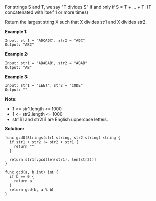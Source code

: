 For strings S and T, we say "T divides S" if and only if S = T + ... + T  (T concatenated with itself 1 or more times)

Return the largest string X such that X divides str1 and X divides str2.

**Example 1:**
```
Input: str1 = "ABCABC", str2 = "ABC"
Output: "ABC"
```
**Example 2:**
```
Input: str1 = "ABABAB", str2 = "ABAB"
Output: "AB"
```
**Example 3:**
```
Input: str1 = "LEET", str2 = "CODE"
Output: ""
```

**Note:**

- 1 <= str1.length <= 1000
- 1 <= str2.length <= 1000
- str1[i] and str2[i] are English uppercase letters.

**Solution:**

```golang
func gcdOfStrings(str1 string, str2 string) string {
  if str1 + str2 != str2 + str1 {
    return ""
  }

  return str1[:gcd(len(str1), len(str2))]
}

func gcd(a, b int) int {
  if b == 0 {
    return a
  }
  return gcd(b, a % b)
}
```
